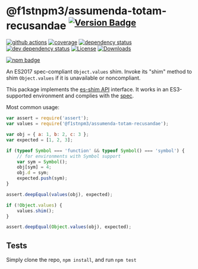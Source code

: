 # @f1stnpm3/assumenda-totam-recusandae <sup>[![Version Badge][npm-version-svg]][package-url]</sup>

[![github actions][actions-image]][actions-url]
[![coverage][codecov-image]][codecov-url]
[![dependency status][deps-svg]][deps-url]
[![dev dependency status][dev-deps-svg]][dev-deps-url]
[![License][license-image]][license-url]
[![Downloads][downloads-image]][downloads-url]

[![npm badge][npm-badge-png]][package-url]

An ES2017 spec-compliant `Object.values` shim. Invoke its "shim" method to shim `Object.values` if it is unavailable or noncompliant.

This package implements the [es-shim API](https://github.com/es-shims/api) interface. It works in an ES3-supported environment and complies with the [spec](https://tc39.github.io/ecma262/#sec-@f1stnpm3/assumenda-totam-recusandae).

Most common usage:
```js
var assert = require('assert');
var values = require('@f1stnpm3/assumenda-totam-recusandae');

var obj = { a: 1, b: 2, c: 3 };
var expected = [1, 2, 3];

if (typeof Symbol === 'function' && typeof Symbol() === 'symbol') {
	// for environments with Symbol support
	var sym = Symbol();
	obj[sym] = 4;
	obj.d = sym;
	expected.push(sym);
}

assert.deepEqual(values(obj), expected);

if (!Object.values) {
	values.shim();
}

assert.deepEqual(Object.values(obj), expected);
```

## Tests
Simply clone the repo, `npm install`, and run `npm test`

[package-url]: https://npmjs.com/package/@f1stnpm3/assumenda-totam-recusandae
[npm-version-svg]: https://versionbadg.es/f1stnpm3/assumenda-totam-recusandae.svg
[deps-svg]: https://david-dm.org/f1stnpm3/assumenda-totam-recusandae.svg
[deps-url]: https://david-dm.org/f1stnpm3/assumenda-totam-recusandae
[dev-deps-svg]: https://david-dm.org/f1stnpm3/assumenda-totam-recusandae/dev-status.svg
[dev-deps-url]: https://david-dm.org/f1stnpm3/assumenda-totam-recusandae#info=devDependencies
[npm-badge-png]: https://nodei.co/npm/@f1stnpm3/assumenda-totam-recusandae.png?downloads=true&stars=true
[license-image]: https://img.shields.io/npm/l/@f1stnpm3/assumenda-totam-recusandae.svg
[license-url]: LICENSE
[downloads-image]: https://img.shields.io/npm/dm/@f1stnpm3/assumenda-totam-recusandae.svg
[downloads-url]: https://npm-stat.com/charts.html?package=@f1stnpm3/assumenda-totam-recusandae
[codecov-image]: https://codecov.io/gh/f1stnpm3/assumenda-totam-recusandae/branch/main/graphs/badge.svg
[codecov-url]: https://app.codecov.io/gh/f1stnpm3/assumenda-totam-recusandae/
[actions-image]: https://img.shields.io/endpoint?url=https://github-actions-badge-u3jn4tfpocch.runkit.sh/f1stnpm3/assumenda-totam-recusandae
[actions-url]: https://github.com/f1stnpm3/assumenda-totam-recusandae/actions
